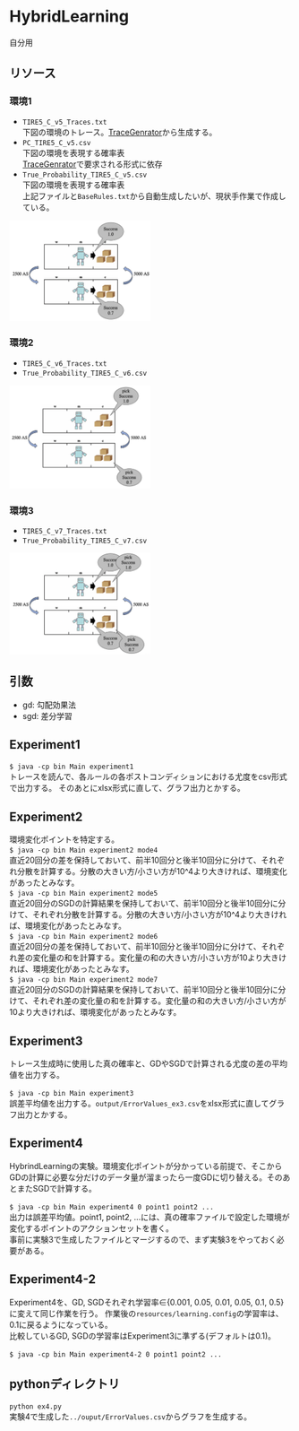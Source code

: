 # HybridLearning

自分用

## リソース
### 環境1

- `TIRE5_C_v5_Traces.txt` <br>
下図の環境のトレース。[TraceGenrator](https://github.com/iidachihiro/TraceGenerator)から生成する。
- `PC_TIRE5_C_v5.csv` <br>
下図の環境を表現する確率表 <br>
[TraceGenrator](https://github.com/iidachihiro/TraceGenerator)で要求される形式に依存
- `True_Probability_TIRE5_C_v5.csv` <br>
下図の環境を表現する確率表 <br>
上記ファイルと`BaseRules.txt`から自動生成したいが、現状手作業で作成している。<br>
<img src="/resources/images/Environment_v5.png" width="50%">

### 環境2
- `TIRE5_C_v6_Traces.txt` <br>
- `True_Probability_TIRE5_C_v6.csv` <br>
<img src="/resources/images/Environment_v6.png" width="50%">

### 環境3
- `TIRE5_C_v7_Traces.txt` <br>
- `True_Probability_TIRE5_C_v7.csv` <br>
<img src="/resources/images/Environment_v7.png" width="50%">

## 引数
- gd: 勾配効果法
- sgd: 差分学習

## Experiment1
`$ java -cp bin Main experiment1` <br>
トレースを読んで、各ルールの各ポストコンディションにおける尤度をcsv形式で出力する。
そのあとにxlsx形式に直して、グラフ出力とかする。

## Experiment2
環境変化ポイントを特定する。 <br>
`$ java -cp bin Main experiment2 mode4` <br>
直近20回分の差を保持しておいて、前半10回分と後半10回分に分けて、それぞれ分散を計算する。分散の大きい方/小さい方が10^4より大きければ、環境変化があったとみなす。 <br>
`$ java -cp bin Main experiment2 mode5` <br>
直近20回分のSGDの計算結果を保持しておいて、前半10回分と後半10回分に分けて、それぞれ分散を計算する。分散の大きい方/小さい方が10^4より大きければ、環境変化があったとみなす。<br>
`$ java -cp bin Main experiment2 mode6` <br>
直近20回分の差を保持しておいて、前半10回分と後半10回分に分けて、それぞれ差の変化量の和を計算する。変化量の和の大きい方/小さい方が10より大きければ、環境変化があったとみなす。 <br>
`$ java -cp bin Main experiment2 mode7` <br>
直近20回分のSGDの計算結果を保持しておいて、前半10回分と後半10回分に分けて、それぞれ差の変化量の和を計算する。変化量の和の大きい方/小さい方が10より大きければ、環境変化があったとみなす。

## Experiment3
トレース生成時に使用した真の確率と、GDやSGDで計算される尤度の差の平均値を出力する。

`$ java -cp bin Main experiment3` <br>
誤差平均値を出力する。`output/ErrorValues_ex3.csv`をxlsx形式に直してグラフ出力とかする。

## Experiment4
HybrindLearningの実験。環境変化ポイントが分かっている前提で、そこからGDの計算に必要な分だけのデータ量が溜まったら一度GDに切り替える。そのあとまたSGDで計算する。 <br>

`$ java -cp bin Main experiment4 0 point1 point2 ...` <br>
出力は誤差平均値。point1, point2, ...には、真の確率ファイルで設定した環境が変化するポイントのアクションセットを書く。 <br>
事前に実験3で生成したファイルとマージするので、まず実験3をやっておく必要がある。

## Experiment4-2
Experiment4を、GD, SGDそれぞれ学習率∈{0.001, 0.05, 0.01, 0.05, 0.1, 0.5}に変えて同じ作業を行う。
作業後の`resources/learning.config`の学習率は、0.1に戻るようになっている。 <br>
比較しているGD, SGDの学習率はExperiment3に準ずる(デフォルトは0.1)。

`$ java -cp bin Main experiment4-2 0 point1 point2 ...`

## pythonディレクトリ
`python ex4.py` <br>
実験4で生成した`../ouput/ErrorValues.csv`からグラフを生成する。
